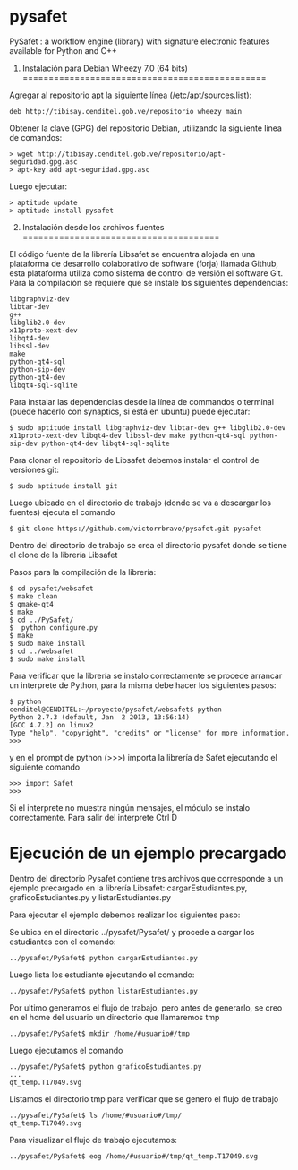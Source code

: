 pysafet
=======

PySafet : a workflow engine (library) with signature electronic features available for Python and C++


1. Instalación para Debian Wheezy 7.0 (64 bits)
===============================================

Agregar al repositorio apt la siguiente línea (/etc/apt/sources.list):

```
deb http://tibisay.cenditel.gob.ve/repositorio wheezy main
```

Obtener la clave (GPG) del repositorio Debian, utilizando la siguiente línea de comandos:

```
> wget http://tibisay.cenditel.gob.ve/repositorio/apt-seguridad.gpg.asc
> apt-key add apt-seguridad.gpg.asc

```

Luego ejecutar:


```
> aptitude update
> aptitude install pysafet
```


2. Instalación desde los archivos fuentes 
======================================


El código fuente de la librería Libsafet se encuentra alojada en una plataforma de desarrollo colaborativo de software (forja) llamada Github, esta plataforma utiliza como sistema de control de versión el software Git. Para la compilación se requiere que se instale los siguientes dependencias:
```
libgraphviz-dev
libtar-dev
g++
libglib2.0-dev
x11proto-xext-dev
libqt4-dev
libssl-dev
make
python-qt4-sql
python-sip-dev
python-qt4-dev
libqt4-sql-sqlite
```
Para instalar las dependencias desde la línea de commandos o terminal (puede hacerlo con synaptics, si está en ubuntu) puede ejecutar:

```
$ sudo aptitude install libgraphviz-dev libtar-dev g++ libglib2.0-dev x11proto-xext-dev libqt4-dev libssl-dev make python-qt4-sql python-sip-dev python-qt4-dev libqt4-sql-sqlite  
```

Para clonar el repositorio de Libsafet debemos instalar el control de versiones git:
```
$ sudo aptitude install git
```

Luego ubicado en el directorio de trabajo (donde se va a descargar los fuentes) ejecuta el comando 

```
$ git clone https://github.com/victorrbravo/pysafet.git pysafet
```

Dentro del directorio de trabajo se crea el directorio pysafet donde se tiene el clone de la librería Libsafet 

Pasos para la compilación de la librería:
```
$ cd pysafet/websafet
$ make clean
$ qmake-qt4
$ make
$ cd ../PySafet/
$  python configure.py
$ make 
$ sudo make install
$ cd ../websafet
$ sudo make install 
```

Para verificar que la librería se instalo correctamente se procede arrancar un interprete de Python, para la misma debe hacer los siguientes pasos: 
```
$ python
cenditel@CENDITEL:~/proyecto/pysafet/websafet$ python 
Python 2.7.3 (default, Jan  2 2013, 13:56:14) 
[GCC 4.7.2] on linux2 
Type "help", "copyright", "credits" or "license" for more information. 
>>> 
```
y en el prompt de python (>>>) importa la librería de Safet ejecutando el siguiente comando 

```
>>> import Safet
>>>
```

Si el interprete no muestra ningún mensajes, el módulo se instalo correctamente. 
Para salir del interprete Ctrl D 

Ejecución de un ejemplo precargado
==================================

Dentro del directorio Pysafet contiene tres archivos que corresponde a un ejemplo precargado en la librería Libsafet:  cargarEstudiantes.py, graficoEstudiantes.py y listarEstudiantes.py

Para ejecutar el ejemplo debemos realizar los siguientes paso:

Se ubica en el directorio ../pysafet/Pysafet/ y procede a cargar los estudiantes con el comando:

```
../pysafet/PySafet$ python cargarEstudiantes.py
```
Luego lista los estudiante ejecutando el comando:
```
../pysafet/PySafet$ python listarEstudiantes.py
```

Por ultimo generamos el flujo de trabajo, pero antes de generarlo, se creo en el home del usuario un directorio que llamaremos tmp 
```
../pysafet/PySafet$ mkdir /home/#usuario#/tmp
```

Luego ejecutamos el comando 
```
../pysafet/PySafet$ python graficoEstudiantes.py
...
qt_temp.T17049.svg
```

Listamos el directorio tmp para verificar que se genero el flujo de trabajo 

```
../pysafet/PySafet$ ls /home/#usuario#/tmp/ 
qt_temp.T17049.svg
```

Para visualizar el flujo de trabajo ejecutamos: 

```
../pysafet/PySafet$ eog /home/#usuario#/tmp/qt_temp.T17049.svg
``` 

